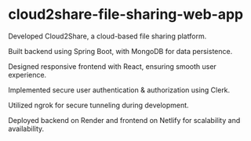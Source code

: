 ﻿# cloud2share-file-sharing-web-app

Developed Cloud2Share, a cloud-based file sharing platform.

Built backend using Spring Boot, with MongoDB for data persistence.

Designed responsive frontend with React, ensuring smooth user experience.

Implemented secure user authentication & authorization using Clerk.

Utilized ngrok for secure tunneling during development.

Deployed backend on Render and frontend on Netlify for scalability and availability.

